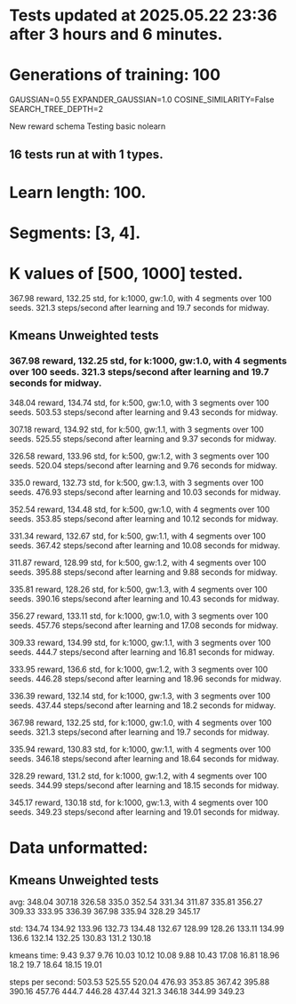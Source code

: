 # Tests updated at 2025.05.22 23:36 after 3 hours and 6 minutes.
# Generations of training: 100
GAUSSIAN=0.55
EXPANDER_GAUSSIAN=1.0
COSINE_SIMILARITY=False
SEARCH_TREE_DEPTH=2

New reward schema
Testing basic nolearn
## 16 tests run at with 1 types.
# Learn length: 100.
# Segments: [3, 4].
# K values of [500, 1000] tested.

367.98 reward, 132.25 std, for k:1000, gw:1.0, with 4 segments over 100 seeds.  321.3 steps/second after learning and 19.7 seconds for midway.


## Kmeans Unweighted tests
### 367.98 reward, 132.25 std, for k:1000, gw:1.0, with 4 segments over 100 seeds.  321.3 steps/second after learning and 19.7 seconds for midway.

348.04 reward, 134.74 std, for k:500, gw:1.0, with 3 segments over 100 seeds.  503.53 steps/second after learning and 9.43 seconds for midway.

307.18 reward, 134.92 std, for k:500, gw:1.1, with 3 segments over 100 seeds.  525.55 steps/second after learning and 9.37 seconds for midway.

326.58 reward, 133.96 std, for k:500, gw:1.2, with 3 segments over 100 seeds.  520.04 steps/second after learning and 9.76 seconds for midway.

335.0 reward, 132.73 std, for k:500, gw:1.3, with 3 segments over 100 seeds.  476.93 steps/second after learning and 10.03 seconds for midway.

352.54 reward, 134.48 std, for k:500, gw:1.0, with 4 segments over 100 seeds.  353.85 steps/second after learning and 10.12 seconds for midway.

331.34 reward, 132.67 std, for k:500, gw:1.1, with 4 segments over 100 seeds.  367.42 steps/second after learning and 10.08 seconds for midway.

311.87 reward, 128.99 std, for k:500, gw:1.2, with 4 segments over 100 seeds.  395.88 steps/second after learning and 9.88 seconds for midway.

335.81 reward, 128.26 std, for k:500, gw:1.3, with 4 segments over 100 seeds.  390.16 steps/second after learning and 10.43 seconds for midway.

356.27 reward, 133.11 std, for k:1000, gw:1.0, with 3 segments over 100 seeds.  457.76 steps/second after learning and 17.08 seconds for midway.

309.33 reward, 134.99 std, for k:1000, gw:1.1, with 3 segments over 100 seeds.  444.7 steps/second after learning and 16.81 seconds for midway.

333.95 reward, 136.6 std, for k:1000, gw:1.2, with 3 segments over 100 seeds.  446.28 steps/second after learning and 18.96 seconds for midway.

336.39 reward, 132.14 std, for k:1000, gw:1.3, with 3 segments over 100 seeds.  437.44 steps/second after learning and 18.2 seconds for midway.

367.98 reward, 132.25 std, for k:1000, gw:1.0, with 4 segments over 100 seeds.  321.3 steps/second after learning and 19.7 seconds for midway.

335.94 reward, 130.83 std, for k:1000, gw:1.1, with 4 segments over 100 seeds.  346.18 steps/second after learning and 18.64 seconds for midway.

328.29 reward, 131.2 std, for k:1000, gw:1.2, with 4 segments over 100 seeds.  344.99 steps/second after learning and 18.15 seconds for midway.

345.17 reward, 130.18 std, for k:1000, gw:1.3, with 4 segments over 100 seeds.  349.23 steps/second after learning and 19.01 seconds for midway.


# Data unformatted:



## Kmeans Unweighted tests
avg:
348.04
307.18
326.58
335.0
352.54
331.34
311.87
335.81
356.27
309.33
333.95
336.39
367.98
335.94
328.29
345.17

std:
134.74
134.92
133.96
132.73
134.48
132.67
128.99
128.26
133.11
134.99
136.6
132.14
132.25
130.83
131.2
130.18

kmeans time:
9.43
9.37
9.76
10.03
10.12
10.08
9.88
10.43
17.08
16.81
18.96
18.2
19.7
18.64
18.15
19.01

steps per second:
503.53
525.55
520.04
476.93
353.85
367.42
395.88
390.16
457.76
444.7
446.28
437.44
321.3
346.18
344.99
349.23
